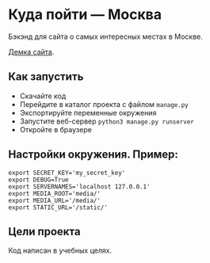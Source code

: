 # Куда пойти — Москва

Бэкэнд для сайта о самых интересных местах в Москве.

[Демка сайта](http://yurybelov.pythonanywhere.com/).

## Как запустить

* Скачайте код
* Перейдите в каталог проекта с файлом `manage.py`
* Экспортируйте переменные окружения
* Запустите веб-сервер `python3 manage.py runserver`
* Откройте в браузере 

## Настройки окружения. Пример:

```
export SECRET_KEY='my_secret_key'
export DEBUG=True
export SERVERNAMES='localhost 127.0.0.1'
export MEDIA_ROOT='media/'
export MEDIA_URL='/media/'
export STATIC_URL='/static/'
```

## Цели проекта

Код написан в учебных целях.